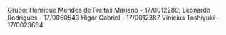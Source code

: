 Grupo: Henrique Mendes de Freitas Mariano - 17/0012280;
Leonardo Rodrigues - 17/0060543
Higor Gabriel - 17/0012387
Vinicius Toshiyuki - 17/0023664